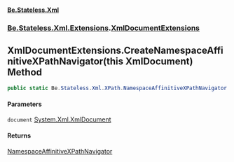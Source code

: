 #### [Be.Stateless.Xml](README.md 'README')
### [Be.Stateless.Xml.Extensions](Be.Stateless.Xml.Extensions.md 'Be.Stateless.Xml.Extensions').[XmlDocumentExtensions](XmlDocumentExtensions.md 'Be.Stateless.Xml.Extensions.XmlDocumentExtensions')

## XmlDocumentExtensions.CreateNamespaceAffinitiveXPathNavigator(this XmlDocument) Method

```csharp
public static Be.Stateless.Xml.XPath.NamespaceAffinitiveXPathNavigator CreateNamespaceAffinitiveXPathNavigator(this System.Xml.XmlDocument document);
```
#### Parameters

<a name='Be.Stateless.Xml.Extensions.XmlDocumentExtensions.CreateNamespaceAffinitiveXPathNavigator(thisSystem.Xml.XmlDocument).document'></a>

`document` [System.Xml.XmlDocument](https://docs.microsoft.com/en-us/dotnet/api/System.Xml.XmlDocument 'System.Xml.XmlDocument')

#### Returns
[NamespaceAffinitiveXPathNavigator](NamespaceAffinitiveXPathNavigator.md 'Be.Stateless.Xml.XPath.NamespaceAffinitiveXPathNavigator')